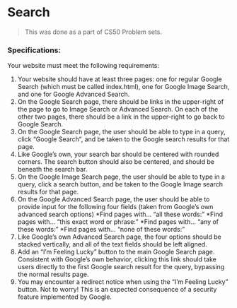 # Search

> This was done as a part of CS50 Problem sets.

### Specifications:
Your website must meet the following requirements:

1. Your website should have at least three pages: one for regular Google Search (which must be called index.html), one for Google Image Search, and one for Google Advanced Search.
2. On the Google Search page, there should be links in the upper-right of the page to go to Image Search or Advanced Search. On each of the other two pages, there should be a link in the upper-right to go back to Google Search.
3. On the Google Search page, the user should be able to type in a query, click “Google Search”, and be taken to the Google search results for that page.
4. Like Google’s own, your search bar should be centered with rounded corners. The search button should also be centered, and should be beneath the search bar.
5. On the Google Image Search page, the user should be able to type in a query, click a search button, and be taken to the Google Image search results for that page.
6. On the Google Advanced Search page, the user should be able to provide input for the following four fields (taken from Google’s own advanced search options)
       *Find pages with… “all these words:”
       *Find pages with… “this exact word or phrase:”
       *Find pages with… “any of these words:”
       *Find pages with… “none of these words:”
7. Like Google’s own Advanced Search page, the four options should be stacked vertically, and all of the text fields should be left aligned.
8. Add an “I’m Feeling Lucky” button to the main Google Search page. Consistent with Google’s own behavior, clicking this link should take users directly to the first Google search result for the query, bypassing the normal results page.
9. You may encounter a redirect notice when using the “I’m Feeling Lucky” button. Not to worry! This is an expected consequence of a security feature implemented by Google.
